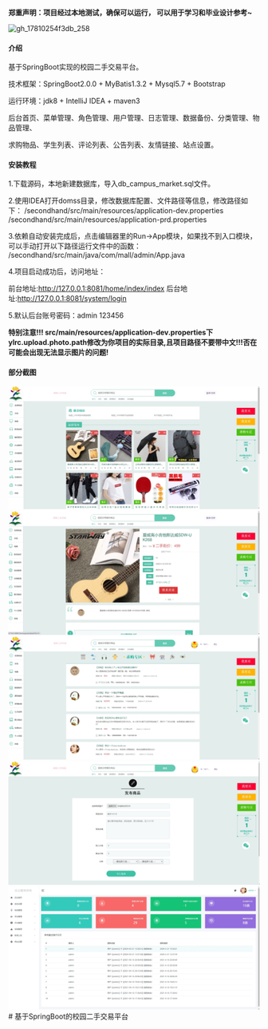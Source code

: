  **郑重声明：项目经过本地测试，确保可以运行， 可以用于学习和毕业设计参考~** 

![gh_17810254f3db_258](https://github.com/user-attachments/assets/859c3f2a-8a4e-450c-9002-cdbe29fd1998)


#### 介绍
基于SpringBoot实现的校园二手交易平台。

技术框架：SpringBoot2.0.0 + MyBatis1.3.2 + Mysql5.7 + Bootstrap

运行环境：jdk8 + IntelliJ IDEA + maven3

后台首页、菜单管理、角色管理、用户管理、日志管理、数据备份、分类管理、物品管理、

求购物品、学生列表、评论列表、公告列表、友情链接、站点设置。

#### 安装教程

1.下载源码，本地新建数据库，导入db_campus_market.sql文件。

2.使用IDEA打开domss目录，修改数据库配置、文件路径等信息，修改路径如下：
/secondhand/src/main/resources/application-dev.properties
/secondhand/src/main/resources/application-prd.properties

3.依赖自动安装完成后，点击编辑器里的Run->App模块，如果找不到入口模块，可以手动打开以下路径运行文件中的函数：
/secondhand/src/main/java/com/mall/admin/App.java

4.项目启动成功后，访问地址：

 前台地址:http://127.0.0.1:8081/home/index/index
 后台地址:http://127.0.0.1:8081/system/login

5.默认后台账号密码：admin 123456

 **特别注意!!!  src/main/resources/application-dev.properties下ylrc.upload.photo.path修改为你项目的实际目录,且项目路径不要带中文!!!否在可能会出现无法显示图片的问题!** 

#### 部分截图
![输入图片说明](1.png)![输入图片说明](2.png)![输入图片说明](3.png)![输入图片说明](4.png)
![输入图片说明](5.png)# 基于SpringBoot的校园二手交易平台
